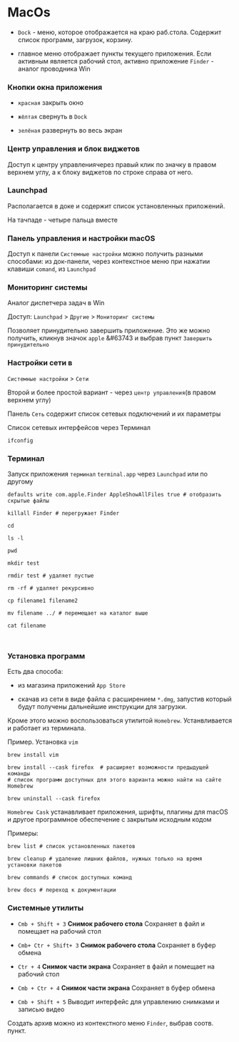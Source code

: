 # MacOs

- `Dock` - меню, которое отображается на краю раб.стола. Содержит список программ, загрузок, корзину.

- главное меню отображает пункты текущего приложения. Если активным является рабочий стол, активно приложение `Finder` - аналог проводника Win

### Кнопки окна приложения

- `красная` закрыть окно

- `жёлтая` свернуть в `Dock`

- `зелёная` развернуть во весь экран

### Центр управления и блок виджетов

Доступ к центру управлениячерез правый клик по значку в правом верхнем углу, а к блоку виджетов по строке справа от него.

### Launchpad

Располагается в доке и содержит список установленных приложений.

На тачпаде - четыре пальца вместе

### Панель управления и настройки macOS

Доступ к панели `Системные настройки` можно получить разными способами: из док-панели, через контекстное меню при нажатии клавиши `comand`, из `Launchpad` 

### Мониторинг системы

Аналог диспетчера задач в Win

Доступ: `Launchpad` > `Другие` > `Мониторинг системы`

Позволяет принудительно завершить приложение. Это же можно получить, кликнув значок `apple` &#63743 и выбрав пункт `Завершить принудительно`


### Настройки сети в

`Системные настройки` > `Сети` 

Второй и более простой вариант - через `центр управления`(в правом верхнем углу)

Панель `Сеть` содержит список сетевых подключений и их параметры 

Список сетевых интерфейсов через Терминал

```shell
ifconfig
```

### Терминал

Запуск приложения `терминал` `terminal.app` через `Launchpad` или по другому

```shell
defaults write com.apple.Finder AppleShowAllFiles true # отобразить скрытые файлы

killall Finder # перегружает Finder

cd

ls -l

pwd

mkdir test

rmdir test # удаляет пустые

rm -rf # удаляет рекурсивно

cp filename1 filename2

mv filename ../ # перемещает на каталог выше

cat filename



```

### Установка программ

Есть два способа:

- из магазина приложений `App Store`

- скачав из сети в виде файла с расширением `*.dmg`, запустив который будут получены дальнейшие инструкции для загрузки.

Кроме этого можно воспользоваться утилитой `Homebrew`. Устанвливается и работает из терминала.

Пример. Установка `vim`

```shell
brew install vim

brew install --cask firefox  # расширяет возможности предыдущей команды   
# список программ доступных для этого варианта можно найти на сайте Homebrew

brew uninstall --cask firefox
```

`Homebrew Cask` устанавливает приложения, шрифты, плагины для macOS и другое программное обеспечение с закрытым исходным кодом

Примеры:

```shell
brew list # список установленных пакетов

brew cleanup # удаление лишних файлов, нужных только на время установки пакетов

brew commands # список доступных команд

brew docs # переход к документации
```

### Системные утилиты

- `Cmb + Shift + 3` **Снимок рабочего стола** Сохраняет в файл и помещает на рабочий стол

- `Cmb+ Ctr + Shift+ 3` **Снимок рабочего стола** Сохраняет в буфер обмена


- `Ctr + 4` **Снимок части экрана** Сохраняет в файл и помещает на рабочий стол

- `Cmb + Ctr + 4` **Снимок части экрана** Сохраняет в буфер обмена

- `Cmb + Shift + 5` Выводит интерфейс для управлению снимками и записью видео

Создать архив можно из контекстного меню `Finder`, выбрав соотв. пункт.